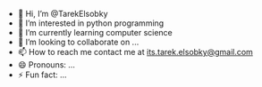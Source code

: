 - 👋 Hi, I’m @TarekElsobky
- 👀 I’m interested in python programming
- 🌱 I’m currently learning computer science
- 💞️ I’m looking to collaborate on ...
- 📫 How to reach me contact me at its.tarek.elsobky@gmail.com
- 😄 Pronouns: ...
- ⚡ Fun fact: ...

<!---
TarekElsobky/TarekElsobky is a ✨ special ✨ repository because its `README.md` (this file) appears on your GitHub profile.
You can click the Preview link to take a look at your changes.
--->
